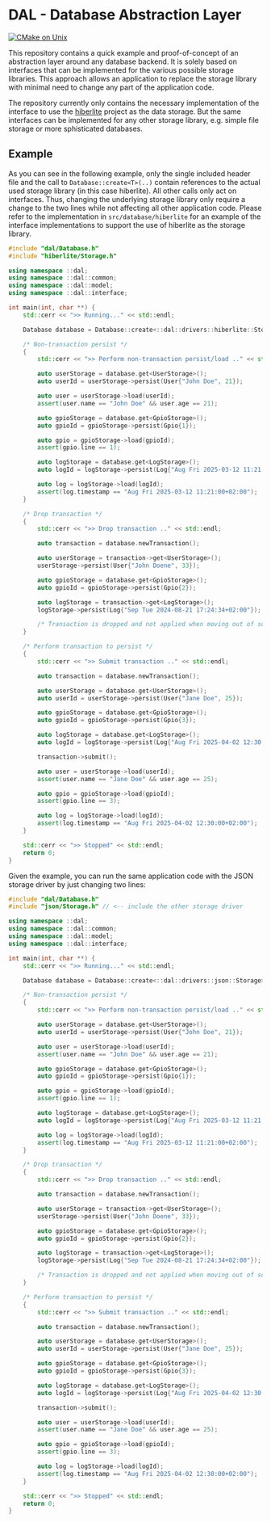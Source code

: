 # DAL - Database Abstraction Layer

[![CMake on Unix](https://github.com/TumbleOwlee/database-abstraction-example/actions/workflows/cmake-single-platform.yml/badge.svg)](https://github.com/TumbleOwlee/database-abstraction-example/actions/workflows/cmake-single-platform.yml)

This repository contains a quick example and proof-of-concept of an abstraction layer around any database backend. It is solely based on interfaces that can be implemented for the various possible storage libraries. This approach allows an application to replace the storage library with minimal need to change any part of the application code.

The repository currently only contains the necessary implementation of the interface to use the [hiberlite](https://github.com/tumbleowlee/hiberlite) project as the data storage. But the same interfaces can be implemented for any other storage library, e.g. simple file storage or more sphisticated databases.

## Example

As you can see in the following example, only the single included header file and the call to `Database::create<T>(..)` contain references to the actual used storage library (in this case hiberlite). All other calls only act on interfaces. Thus, changing the underlying storage library only require a change to the two lines while not affecting all other application code. Please refer to the implementation in `src/database/hiberlite` for an example of the interface implementations to support the use of hiberlite as the storage library.

```c++
#include "dal/Database.h"
#include "hiberlite/Storage.h"

using namespace ::dal;
using namespace ::dal::common;
using namespace ::dal::model;
using namespace ::dal::interface;

int main(int, char **) {
    std::cerr << ">> Running..." << std::endl;

    Database database = Database::create<::dal::drivers::hiberlite::Storage>("db.sqlite");

    /* Non-transaction persist */
    {
        std::cerr << ">> Perform non-transaction persist/load .." << std::endl;

        auto userStorage = database.get<UserStorage>();
        auto userId = userStorage->persist(User{"John Doe", 21});

        auto user = userStorage->load(userId);
        assert(user.name == "John Doe" && user.age == 21);

        auto gpioStorage = database.get<GpioStorage>();
        auto gpioId = gpioStorage->persist(Gpio{1});

        auto gpio = gpioStorage->load(gpioId);
        assert(gpio.line == 1);

        auto logStorage = database.get<LogStorage>();
        auto logId = logStorage->persist(Log{"Aug Fri 2025-03-12 11:21:00+02:00"});

        auto log = logStorage->load(logId);
        assert(log.timestamp == "Aug Fri 2025-03-12 11:21:00+02:00");
    }

    /* Drop transaction */
    {
        std::cerr << ">> Drop transaction .." << std::endl;

        auto transaction = database.newTransaction();

        auto userStorage = transaction->get<UserStorage>();
        userStorage->persist(User{"John Doene", 33});

        auto gpioStorage = database.get<GpioStorage>();
        auto gpioId = gpioStorage->persist(Gpio{2});

        auto logStorage = transaction->get<LogStorage>();
        logStorage->persist(Log{"Sep Tue 2024-08-21 17:24:34+02:00"});

        /* Transaction is dropped and not applied when moving out of scope */
    }

    /* Perform transaction to persist */
    {
        std::cerr << ">> Submit transaction .." << std::endl;

        auto transaction = database.newTransaction();

        auto userStorage = database.get<UserStorage>();
        auto userId = userStorage->persist(User{"Jane Doe", 25});

        auto gpioStorage = database.get<GpioStorage>();
        auto gpioId = gpioStorage->persist(Gpio{3});

        auto logStorage = database.get<LogStorage>();
        auto logId = logStorage->persist(Log{"Aug Fri 2025-04-02 12:30:00+02:00"});

        transaction->submit();

        auto user = userStorage->load(userId);
        assert(user.name == "Jane Doe" && user.age == 25);

        auto gpio = gpioStorage->load(gpioId);
        assert(gpio.line == 3);

        auto log = logStorage->load(logId);
        assert(log.timestamp == "Aug Fri 2025-04-02 12:30:00+02:00");
    }

    std::cerr << ">> Stopped" << std::endl;
    return 0;
}
```

Given the example, you can run the same application code with the JSON storage driver by just changing two lines:

```c++
#include "dal/Database.h"
#include "json/Storage.h" // <-- include the other storage driver

using namespace ::dal;
using namespace ::dal::common;
using namespace ::dal::model;
using namespace ::dal::interface;

int main(int, char **) {
    std::cerr << ">> Running..." << std::endl;

    Database database = Database::create<::dal::drivers::json::Storage>("db.json"); // <-- select the JSON storage driver

    /* Non-transaction persist */
    {
        std::cerr << ">> Perform non-transaction persist/load .." << std::endl;

        auto userStorage = database.get<UserStorage>();
        auto userId = userStorage->persist(User{"John Doe", 21});

        auto user = userStorage->load(userId);
        assert(user.name == "John Doe" && user.age == 21);

        auto gpioStorage = database.get<GpioStorage>();
        auto gpioId = gpioStorage->persist(Gpio{1});

        auto gpio = gpioStorage->load(gpioId);
        assert(gpio.line == 1);

        auto logStorage = database.get<LogStorage>();
        auto logId = logStorage->persist(Log{"Aug Fri 2025-03-12 11:21:00+02:00"});

        auto log = logStorage->load(logId);
        assert(log.timestamp == "Aug Fri 2025-03-12 11:21:00+02:00");
    }

    /* Drop transaction */
    {
        std::cerr << ">> Drop transaction .." << std::endl;

        auto transaction = database.newTransaction();

        auto userStorage = transaction->get<UserStorage>();
        userStorage->persist(User{"John Doene", 33});

        auto gpioStorage = database.get<GpioStorage>();
        auto gpioId = gpioStorage->persist(Gpio{2});

        auto logStorage = transaction->get<LogStorage>();
        logStorage->persist(Log{"Sep Tue 2024-08-21 17:24:34+02:00"});

        /* Transaction is dropped and not applied when moving out of scope */
    }

    /* Perform transaction to persist */
    {
        std::cerr << ">> Submit transaction .." << std::endl;

        auto transaction = database.newTransaction();

        auto userStorage = database.get<UserStorage>();
        auto userId = userStorage->persist(User{"Jane Doe", 25});

        auto gpioStorage = database.get<GpioStorage>();
        auto gpioId = gpioStorage->persist(Gpio{3});

        auto logStorage = database.get<LogStorage>();
        auto logId = logStorage->persist(Log{"Aug Fri 2025-04-02 12:30:00+02:00"});

        transaction->submit();

        auto user = userStorage->load(userId);
        assert(user.name == "Jane Doe" && user.age == 25);

        auto gpio = gpioStorage->load(gpioId);
        assert(gpio.line == 3);

        auto log = logStorage->load(logId);
        assert(log.timestamp == "Aug Fri 2025-04-02 12:30:00+02:00");
    }

    std::cerr << ">> Stopped" << std::endl;
    return 0;
}
```
